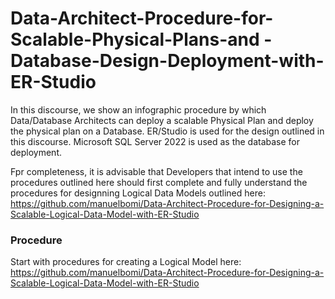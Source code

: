 # Data-Architect-Procedure-for-Scalable-Physical-Plans-and - Database-Design-Deployment-with-ER-Studio

In this discourse, we show an infographic procedure by which Data/Database Architects can deploy a scalable Physical Plan and deploy the physical plan on a Database. ER/Studio is used for the design outlined in this discourse. Microsoft SQL Server 2022 is used as the database for deployment. 

Fpr completeness, it is advisable that Developers that intend to use the procedures outlined here should first complete and fully understand the procedures for designning Logical Data Models outlined here: https://github.com/manuelbomi/Data-Architect-Procedure-for-Designing-a-Scalable-Logical-Data-Model-with-ER-Studio 

### Procedure
Start with procedures for creating a Logical Model here: https://github.com/manuelbomi/Data-Architect-Procedure-for-Designing-a-Scalable-Logical-Data-Model-with-ER-Studio
